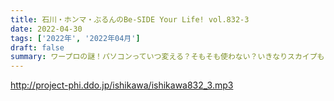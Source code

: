 ```yaml
---
title: 石川・ホンマ・ぶるんのBe-SIDE Your Life! vol.832-3
date: 2022-04-30
tags: ['2022年', '2022年04月']
draft: false
summary: ワープロの謎！パソコンっていつ変える？そもそも使わない？いきなりスカイプも！来週はそろってほしいな…（なんのふりでもなくぼやき）
---
```


http://project-phi.ddo.jp/ishikawa/ishikawa832_3.mp3
